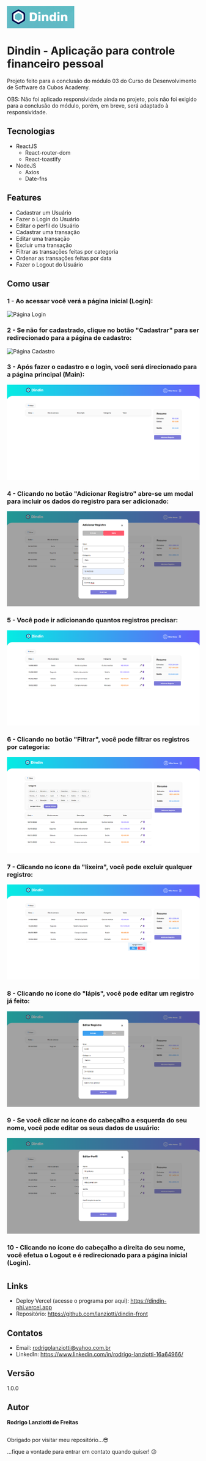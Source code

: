 ![Logo do projeto](https://github.com/lanziotti/dindin-front/blob/master/public/Logo%20Projeto.png)

# Dindin - Aplicação para controle financeiro pessoal
Projeto feito para a conclusão do módulo 03 do Curso de Desenvolvimento de Software da Cubos Academy.

OBS: Não foi aplicado responsividade ainda no projeto, pois não foi exigido para a conclusão do módulo, porém, em breve, será adaptado à responsividade.

## Tecnologias

- ReactJS
  - React-router-dom
  - React-toastify
- NodeJS
  - Axios
  - Date-fns
  
 ## Features
 
 - Cadastrar um Usuário
 - Fazer o Login do Usuário
 - Editar o perfil do Usuário
 - Cadastrar uma transação
 - Editar uma transação
 - Excluir uma transação
 - Filtrar as transações feitas por categoria
 - Ordenar as transações feitas por data
 - Fazer o Logout do Usuário
 
 ## Como usar
 
 ### 1 - Ao acessar você verá a página inicial (Login):
 
 ![Página Login](https://github.com/lanziotti/dindin-front/blob/master/public/Página%20Inicial%20(Login).png)
 
 ### 2 - Se não for cadastrado, clique no botão "Cadastrar" para ser redirecionado para a página de cadastro:
 
 ![Página Cadastro](https://github.com/lanziotti/dindin-front/blob/master/public/Página%20Cadastro.png)
 
 ### 3 - Após fazer o cadastro e o login, você será direcionado para a página principal (Main):

![Página Inicial](https://github.com/lanziotti/dindin-front/blob/master/public/Main%200.png)

### 4 - Clicando no botão "Adicionar Registro" abre-se um modal para incluir os dados do registro para ser adicionado:

![Modal Registro](https://github.com/lanziotti/dindin-front/blob/master/public/Modal%20Registro.png)

### 5 - Você pode ir adicionando quantos registros precisar:

![Página Inicial 1](https://github.com/lanziotti/dindin-front/blob/master/public/Main%201.png)

### 6 - Clicando no botão "Filtrar", você pode filtrar os registros por categoria:

![Página Inicial 2](https://github.com/lanziotti/dindin-front/blob/master/public/Main%202.png)

### 7 - Clicando no ícone da "lixeira", você pode excluir qualquer registro:

![Página Inicial 3](https://github.com/lanziotti/dindin-front/blob/master/public/Main%203.png)

### 8 - Clicando no ícone do "lápis", você pode editar um registro já feito:

![Modal Editar Registro](https://github.com/lanziotti/dindin-front/blob/master/public/Modal%20Editar%20Registro.png)

### 9 - Se você clicar no ícone do cabeçalho a esquerda do seu nome, você pode editar os seus dados de usuário:

![Modal Perfil](https://github.com/lanziotti/dindin-front/blob/master/public/Modal%20Perfil.png)

### 10 - Clicando no ícone do cabeçalho a direita do seu nome, você efetua o Logout e é redirecionado para a página inicial (Login).

#

## Links
- Deploy Vercel (acesse o programa por aqui): https://dindin-phi.vercel.app
- Repositório: https://github.com/lanziotti/dindin-front

## Contatos
- Email: rodrigolanziotti@yahoo.com.br  
- LinkedIn: https://www.linkedin.com/in/rodrigo-lanziotti-16a64966/

## Versão
1.0.0

## Autor
**Rodrigo Lanziotti de Freitas**

##


Obrigado por visitar meu repositório...😎

...fique a vontade para entrar em contato quando quiser! 😉
